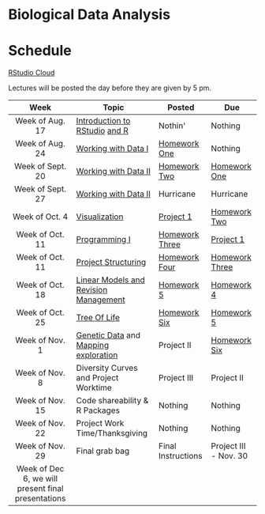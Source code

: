 # Biological Data Analysis

# Schedule

[RStudio Cloud](https://rstudio.cloud/spaces/156175/join?access_code=s3I0mTo9w%2FCivFh5Gh48yRSSm2Q4qNhyYU0B0uBt)

Lectures will be posted the day before they are given by 5 pm.


| Week | Topic | Posted | Due |
|:----:|-------|--------|-----|
| Week of Aug. 17 | [Introduction to RStudio](https://biologicaldataanalysis2019.github.io/2021/articles/00_Syllabus_and_Expectations.html) [and R](https://biologicaldataanalysis2019.github.io/2021/articles/01_Getting_Started_with_R.html)| Nothin' | Nothing |
| Week of Aug. 24 |  [Working with Data I](https://biologicaldataanalysis2019.github.io/2021/articles/02_Starting_with_Data.html) | [Homework One](https://biologicaldataanalysis2019.github.io/2021/articles/HomeworkOne.html) | Nothing | 
| Week of Sept. 20 | [Working with Data II](https://biologicaldataanalysis2019.github.io/2021/articles/03_Manipulating_Data.html) | [Homework Two](https://biologicaldataanalysis2019.github.io/2021/articles/HomeworkTwo.html) |  [Homework One](https://biologicaldataanalysis2019.github.io/2021/articles/HomeworkOne.html) | 
| Week of Sept. 27 | [Working with Data II](https://biologicaldataanalysis2019.github.io/2021/articles/03_Manipulating_Data.html) | Hurricane  | Hurricane |
| Week of Oct. 4 | [Visualization](https://biologicaldataanalysis2019.github.io/2021/articles/04-plotting.html) | [Project 1](https://biologicaldataanalysis2019.github.io/2021/articles/ProjectOne.html) |[Homework Two](https://biologicaldataanalysis2019.github.io/2021/articles/HomeworkTwo.html)    |
| Week of Oct. 11 | [Programming I](https://biologicaldataanalysis2019.github.io/2021/articles/05_Functions.html) | [Homework Three](https://biologicaldataanalysis2019.github.io/2021/articles/HomeworkThree.html) |  [Project 1](https://biologicaldataanalysis2019.github.io/2021/articles/ProjectOne.html) |
| Week of Oct. 11 | [Project Structuring](https://biologicaldataanalysis2019.github.io/2021/articles/06_Exploration_Setup.html) | [Homework Four](https://biologicaldataanalysis2019.github.io/2021/articles/HomeworkFour.html) | [Homework Three](https://biologicaldataanalysis2019.github.io/2021/articles/HomeworkThree.html) | 
| Week of Oct. 18 |  [Linear Models and Revision Management](https://biologicaldataanalysis2019.github.io/2021/articles/08_linear_models.html) |  [Homework 5](https://biologicaldataanalysis2019.github.io/2021/articles/HomeworkFive.html) | [Homework 4](https://biologicaldataanalysis2019.github.io/2021/articles/HomeworkFour.html)  | 
| Week of Oct. 25 | [Tree Of Life](https://biologicaldataanalysis2019.github.io/2021/articles/09_Tree_of_life.html) | [Homework Six](https://biologicaldataanalysis2019.github.io/2021/articles/HomeworkSix.html) | [Homework 5](https://biologicaldataanalysis2019.github.io/2021/articles/HomeworkFive.html) | 
| Week of Nov. 1 | [Genetic Data](https://biologicaldataanalysis2019.github.io/2021/articles/09_Tree_of_life.html) and [Mapping exploration](https://biologicaldataanalysis2019.github.io/2021/articles/10_GBIF_and_Location.html)  | Project II | [Homework Six](https://biologicaldataanalysis2019.github.io/2021/articles/HomeworkSix.html) |
| Week of Nov. 8 | Diversity Curves and Project Worktime | Project III | Project II |
| Week of Nov. 15 | Code shareability & R Packages  | Nothing | Nothing |
| Week of Nov. 22 | Project Work Time/Thanksgiving | Nothing | Nothing |  
| Week of Nov. 29  | Final grab bag | Final Instructions | Project III - Nov. 30 | 
| Week of Dec 6, we will present final presentations | | | 

